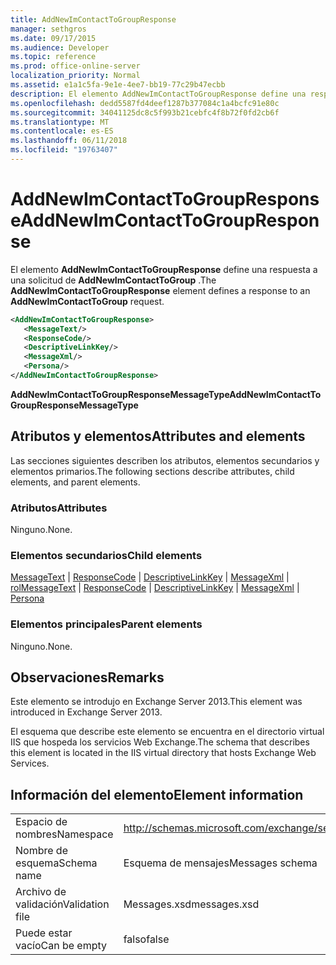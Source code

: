 ```yaml
---
title: AddNewImContactToGroupResponse
manager: sethgros
ms.date: 09/17/2015
ms.audience: Developer
ms.topic: reference
ms.prod: office-online-server
localization_priority: Normal
ms.assetid: e1a1c5fa-9e1e-4ee7-bb19-77c29b47ecbb
description: El elemento AddNewImContactToGroupResponse define una respuesta a una solicitud de AddNewImContactToGroup.
ms.openlocfilehash: dedd5587fd4deef1287b377084c1a4bcfc91e80c
ms.sourcegitcommit: 34041125dc8c5f993b21cebfc4f8b72f0fd2cb6f
ms.translationtype: MT
ms.contentlocale: es-ES
ms.lasthandoff: 06/11/2018
ms.locfileid: "19763407"
---
```

# <a name="addnewimcontacttogroupresponse"></a><span data-ttu-id="9960d-103">AddNewImContactToGroupResponse</span><span class="sxs-lookup"><span data-stu-id="9960d-103">AddNewImContactToGroupResponse</span></span>

<span data-ttu-id="9960d-104">El elemento **AddNewImContactToGroupResponse** define una respuesta a una solicitud de **AddNewImContactToGroup** .</span><span class="sxs-lookup"><span data-stu-id="9960d-104">The **AddNewImContactToGroupResponse** element defines a response to an **AddNewImContactToGroup** request.</span></span> 
  
```XML
<AddNewImContactToGroupResponse>
   <MessageText/>
   <ResponseCode/>
   <DescriptiveLinkKey/>
   <MessageXml/>
   <Persona/>
</AddNewImContactToGroupResponse>
```

 <span data-ttu-id="9960d-105">**AddNewImContactToGroupResponseMessageType**</span><span class="sxs-lookup"><span data-stu-id="9960d-105">**AddNewImContactToGroupResponseMessageType**</span></span>
## <a name="attributes-and-elements"></a><span data-ttu-id="9960d-106">Atributos y elementos</span><span class="sxs-lookup"><span data-stu-id="9960d-106">Attributes and elements</span></span>

<span data-ttu-id="9960d-107">Las secciones siguientes describen los atributos, elementos secundarios y elementos primarios.</span><span class="sxs-lookup"><span data-stu-id="9960d-107">The following sections describe attributes, child elements, and parent elements.</span></span>
  
### <a name="attributes"></a><span data-ttu-id="9960d-108">Atributos</span><span class="sxs-lookup"><span data-stu-id="9960d-108">Attributes</span></span>

<span data-ttu-id="9960d-109">Ninguno.</span><span class="sxs-lookup"><span data-stu-id="9960d-109">None.</span></span>
  
### <a name="child-elements"></a><span data-ttu-id="9960d-110">Elementos secundarios</span><span class="sxs-lookup"><span data-stu-id="9960d-110">Child elements</span></span>

<span data-ttu-id="9960d-111">[MessageText](messagetext.md) | [ResponseCode](responsecode.md) | [DescriptiveLinkKey](descriptivelinkkey.md) | [MessageXml](messagexml.md) | [rol](persona.md)</span><span class="sxs-lookup"><span data-stu-id="9960d-111">[MessageText](messagetext.md) | [ResponseCode](responsecode.md) | [DescriptiveLinkKey](descriptivelinkkey.md) | [MessageXml](messagexml.md) | [Persona](persona.md)</span></span>
  
### <a name="parent-elements"></a><span data-ttu-id="9960d-112">Elementos principales</span><span class="sxs-lookup"><span data-stu-id="9960d-112">Parent elements</span></span>

<span data-ttu-id="9960d-113">Ninguno.</span><span class="sxs-lookup"><span data-stu-id="9960d-113">None.</span></span>
  
## <a name="remarks"></a><span data-ttu-id="9960d-114">Observaciones</span><span class="sxs-lookup"><span data-stu-id="9960d-114">Remarks</span></span>

<span data-ttu-id="9960d-115">Este elemento se introdujo en Exchange Server 2013.</span><span class="sxs-lookup"><span data-stu-id="9960d-115">This element was introduced in Exchange Server 2013.</span></span>
  
<span data-ttu-id="9960d-116">El esquema que describe este elemento se encuentra en el directorio virtual IIS que hospeda los servicios Web Exchange.</span><span class="sxs-lookup"><span data-stu-id="9960d-116">The schema that describes this element is located in the IIS virtual directory that hosts Exchange Web Services.</span></span>
  
## <a name="element-information"></a><span data-ttu-id="9960d-117">Información del elemento</span><span class="sxs-lookup"><span data-stu-id="9960d-117">Element information</span></span>

|||
|:-----|:-----|
|<span data-ttu-id="9960d-118">Espacio de nombres</span><span class="sxs-lookup"><span data-stu-id="9960d-118">Namespace</span></span>  <br/> |http://schemas.microsoft.com/exchange/services/2006/messages  <br/> |
|<span data-ttu-id="9960d-119">Nombre de esquema</span><span class="sxs-lookup"><span data-stu-id="9960d-119">Schema name</span></span>  <br/> |<span data-ttu-id="9960d-120">Esquema de mensajes</span><span class="sxs-lookup"><span data-stu-id="9960d-120">Messages schema</span></span>  <br/> |
|<span data-ttu-id="9960d-121">Archivo de validación</span><span class="sxs-lookup"><span data-stu-id="9960d-121">Validation file</span></span>  <br/> |<span data-ttu-id="9960d-122">Messages.xsd</span><span class="sxs-lookup"><span data-stu-id="9960d-122">messages.xsd</span></span>  <br/> |
|<span data-ttu-id="9960d-123">Puede estar vacío</span><span class="sxs-lookup"><span data-stu-id="9960d-123">Can be empty</span></span>  <br/> |<span data-ttu-id="9960d-124">falso</span><span class="sxs-lookup"><span data-stu-id="9960d-124">false</span></span>  <br/> |
   

